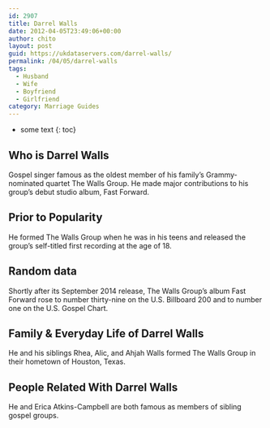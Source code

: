 ```yaml
---
id: 2907
title: Darrel Walls
date: 2012-04-05T23:49:06+00:00
author: chito
layout: post
guid: https://ukdataservers.com/darrel-walls/
permalink: /04/05/darrel-walls
tags:
  - Husband
  - Wife
  - Boyfriend
  - Girlfriend
category: Marriage Guides
---
```


* some text
{: toc}


## Who is  Darrel Walls
                  
                  
                  
Gospel singer famous as the oldest member of his family&#8217;s Grammy-nominated quartet The Walls Group. He made major contributions to his group&#8217;s debut studio album, Fast Forward.
                  
                
                
                
## Prior to Popularity 
                  
                  
                  
He formed The Walls Group when he was in his teens and released the group&#8217;s self-titled first recording at the age of 18.
                  
                
                
                
## Random data 
                  
                  
                  
Shortly after its September 2014 release, The Walls Group&#8217;s album Fast Forward rose to number thirty-nine on the U.S. Billboard 200 and to number one on the U.S. Gospel Chart.
                  
                
                
                
## Family & Everyday Life of Darrel Walls
                  
                  
                  
He and his siblings Rhea, Alic, and Ahjah Walls formed The Walls Group in their hometown of Houston, Texas.
                  
                
                
                
## People Related With  Darrel Walls
                  
                  
                  
He and Erica Atkins-Campbell are both famous as members of sibling gospel groups.
                  
                
              
            
          
          
          
    
    
  
